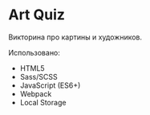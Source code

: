# Art Quiz
Викторина про картины и художников.

Использовано:
* HTML5
* Sass/SCSS
* JavaScript (ES6+)
* Webpack
* Local Storage

